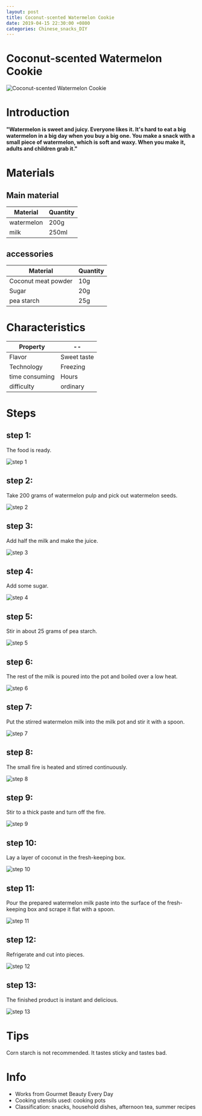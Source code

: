 ```yaml
---
layout: post
title: Coconut-scented Watermelon Cookie
date: 2019-04-15 22:30:00 +0800
categories: Chinese_snacks_DIY
---
```


# Coconut-scented Watermelon Cookie

![Coconut-scented Watermelon Cookie]({{site.baseurl}}/img/414536/414536.jpg)

# Introduction

**"Watermelon is sweet and juicy. Everyone likes it. It's hard to eat a big watermelon in a big day when you buy a big one. You make a snack with a small piece of watermelon, which is soft and waxy. When you make it, adults and children grab it."**

# Materials


## Main material

Material|Quantity
--|--
watermelon|200g
milk|250ml

## accessories

Material|Quantity
--|--
Coconut meat powder|10g
Sugar|20g
pea starch|25g

# Characteristics

Property|--
--|--
Flavor|Sweet taste
Technology|Freezing
time consuming|Hours
difficulty|ordinary

# Steps

## step 1:

The food is ready.

![step 1]({{site.baseurl}}/img/414536/1.jpg)

## step 2:

Take 200 grams of watermelon pulp and pick out watermelon seeds.

![step 2]({{site.baseurl}}/img/414536/2.jpg)

## step 3:

Add half the milk and make the juice.

![step 3]({{site.baseurl}}/img/414536/3.jpg)

## step 4:

Add some sugar.

![step 4]({{site.baseurl}}/img/414536/4.jpg)

## step 5:

Stir in about 25 grams of pea starch.

![step 5]({{site.baseurl}}/img/414536/5.jpg)

## step 6:

The rest of the milk is poured into the pot and boiled over a low heat.

![step 6]({{site.baseurl}}/img/414536/6.jpg)

## step 7:

Put the stirred watermelon milk into the milk pot and stir it with a spoon.

![step 7]({{site.baseurl}}/img/414536/7.jpg)

## step 8:

The small fire is heated and stirred continuously.

![step 8]({{site.baseurl}}/img/414536/8.jpg)

## step 9:

Stir to a thick paste and turn off the fire.

![step 9]({{site.baseurl}}/img/414536/9.jpg)

## step 10:

Lay a layer of coconut in the fresh-keeping box.

![step 10]({{site.baseurl}}/img/414536/10.jpg)

## step 11:

Pour the prepared watermelon milk paste into the surface of the fresh-keeping box and scrape it flat with a spoon.

![step 11]({{site.baseurl}}/img/414536/11.jpg)

## step 12:

Refrigerate and cut into pieces.

![step 12]({{site.baseurl}}/img/414536/12.jpg)

## step 13:

The finished product is instant and delicious.

![step 13]({{site.baseurl}}/img/414536/13.jpg)

# Tips

Corn starch is not recommended. It tastes sticky and tastes bad.

# Info

- Works from Gourmet Beauty Every Day
- Cooking utensils used: cooking pots
- Classification: snacks, household dishes, afternoon tea, summer recipes